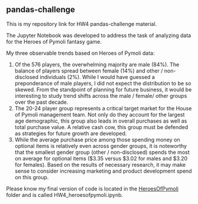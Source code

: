 ## pandas-challenge
This is my repository link for HW4 pandas-challenge material.

The Jupyter Notebook was developed to address the task of analyzing data for the Heroes of Pymoli fantasy game.

My three observable trends based on Heroes of Pymoli data:
1. Of the 576 players, the overwhelming majority are male (84%). The balance of players spread between female (14%)
and other / non-disclosed individuals (2%). While I would have guessed a preponderance of male players, I did not expect
the distribution to be so skewed. From the standpoint of planning for future business, it would be interesting to study
trend shifts across the male / female/ other groups over the past decade.
2. The 20-24 player group represents a critical target market for the House of Pymoli management team. Not only do they
account for the largest age demographic, this group also leads in overall purchases as well as total purchase value. A
relative cash cow, this group must be defended as strategies for future growth are developed.
3. While the average purchase price among those spending money on optional items is relatively even across gender groups,
it is noteworthy that the smallest gender group (other / non-disclosed) spends the most on average for optional items
($3.35 versus $3.02 for males and $3.20 for females). Based on the results of necessary research, it may make sense to
consider increasing marketing and product development spend on this group.

Please know my final version of code is located in the [HeroesOfPymoli](https://github.com/Steve-hub49/pandas-challenge/tree/master/HeroesOfPymoli) folder and is called HW4_heroesofpymoli.ipynb.
